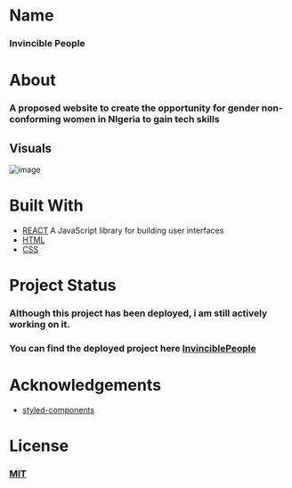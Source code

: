 # Name

### Invincible People

# About

### A proposed website to create the opportunity for gender non-conforming women in NIgeria to gain tech skills

## Visuals

![image](https://i.imgur.com/2Qvf3ID.png)


# Built With

* [REACT](https://reactjs.org/) A JavaScript library for building user interfaces
* [HTML](https://.com)
* [CSS](https://.com)


# Project Status
### Although this project has been deployed, i am still actively working on it.
### You can find the deployed project here [InvinciblePeople](https://eager-franklin-666f6f.netlify.app/)




# Acknowledgements
* [styled-components](https://www.webpagefx.com/tools/emoji-cheat-sheet)



# License
### [MIT](https://choosealicense.com/licenses/mit/)